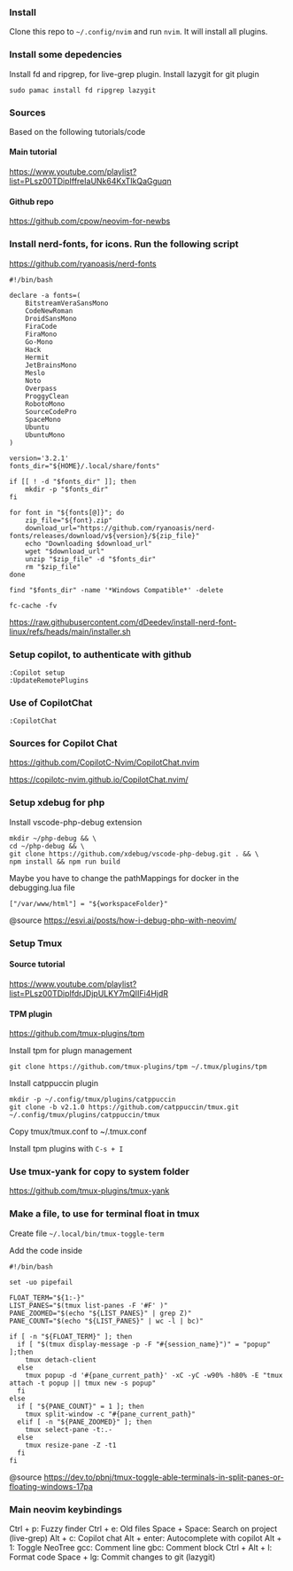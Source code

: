 ### Install

Clone this repo to `~/.config/nvim` and run `nvim`. It will install all plugins.

### Install some depedencies 

Install fd and ripgrep, for live-grep plugin. Install lazygit for git plugin

```
sudo pamac install fd ripgrep lazygit
```

### Sources

Based on the following tutorials/code

#### Main tutorial

https://www.youtube.com/playlist?list=PLsz00TDipIffreIaUNk64KxTIkQaGguqn

#### Github repo

https://github.com/cpow/neovim-for-newbs

### Install nerd-fonts, for icons. Run the following script

https://github.com/ryanoasis/nerd-fonts

```
#!/bin/bash

declare -a fonts=(
	BitstreamVeraSansMono
	CodeNewRoman
	DroidSansMono
	FiraCode
	FiraMono
	Go-Mono
	Hack
	Hermit
	JetBrainsMono
	Meslo
	Noto
	Overpass
	ProggyClean
	RobotoMono
	SourceCodePro
	SpaceMono
	Ubuntu
	UbuntuMono
)

version='3.2.1'
fonts_dir="${HOME}/.local/share/fonts"

if [[ ! -d "$fonts_dir" ]]; then
	mkdir -p "$fonts_dir"
fi

for font in "${fonts[@]}"; do
	zip_file="${font}.zip"
	download_url="https://github.com/ryanoasis/nerd-fonts/releases/download/v${version}/${zip_file}"
	echo "Downloading $download_url"
	wget "$download_url"
	unzip "$zip_file" -d "$fonts_dir"
	rm "$zip_file"
done

find "$fonts_dir" -name '*Windows Compatible*' -delete

fc-cache -fv
```

https://raw.githubusercontent.com/dDeedev/install-nerd-font-linux/refs/heads/main/installer.sh

### Setup copilot, to authenticate with github

```
:Copilot setup
:UpdateRemotePlugins
```

### Use of CopilotChat

```
:CopilotChat
```

### Sources for Copilot Chat

https://github.com/CopilotC-Nvim/CopilotChat.nvim

https://copilotc-nvim.github.io/CopilotChat.nvim/

### Setup xdebug for php

Install vscode-php-debug extension

```
mkdir ~/php-debug && \
cd ~/php-debug && \
git clone https://github.com/xdebug/vscode-php-debug.git . && \
npm install && npm run build
```

Maybe you have to change the pathMappings for docker in the debugging.lua file

```
["/var/www/html"] = "${workspaceFolder}"
```

@source https://esvi.ai/posts/how-i-debug-php-with-neovim/

### Setup Tmux

#### Source tutorial

https://www.youtube.com/playlist?list=PLsz00TDipIfdrJDjpULKY7mQlIFi4HjdR

#### TPM plugin

https://github.com/tmux-plugins/tpm

Install tpm for plugn management

```
git clone https://github.com/tmux-plugins/tpm ~/.tmux/plugins/tpm
```

Install catppuccin plugin

```
mkdir -p ~/.config/tmux/plugins/catppuccin
git clone -b v2.1.0 https://github.com/catppuccin/tmux.git ~/.config/tmux/plugins/catppuccin/tmux
```

Copy tmux/tmux.conf to ~/.tmux.conf

Install tpm plugins with `C-s + I`

### Use tmux-yank for copy to system folder

https://github.com/tmux-plugins/tmux-yank

### Make a file, to use for terminal float in tmux

Create file ``~/.local/bin/tmux-toggle-term``

Add the code inside

```
#!/bin/bash

set -uo pipefail

FLOAT_TERM="${1:-}"
LIST_PANES="$(tmux list-panes -F '#F' )"
PANE_ZOOMED="$(echo "${LIST_PANES}" | grep Z)"
PANE_COUNT="$(echo "${LIST_PANES}" | wc -l | bc)"

if [ -n "${FLOAT_TERM}" ]; then
  if [ "$(tmux display-message -p -F "#{session_name}")" = "popup" ];then
    tmux detach-client
  else
    tmux popup -d '#{pane_current_path}' -xC -yC -w90% -h80% -E "tmux attach -t popup || tmux new -s popup"
  fi
else
  if [ "${PANE_COUNT}" = 1 ]; then
    tmux split-window -c "#{pane_current_path}"
  elif [ -n "${PANE_ZOOMED}" ]; then
    tmux select-pane -t:.-
  else
    tmux resize-pane -Z -t1
  fi
fi
```

@source https://dev.to/pbnj/tmux-toggle-able-terminals-in-split-panes-or-floating-windows-17pa

### Main neovim keybindings

Ctrl + p: Fuzzy finder
Ctrl + e: Old files
Space + Space: Search on project (live-grep)
Alt + c: Copilot chat
Alt + enter: Autocomplete with copilot
Alt + 1: Toggle NeoTree
gcc: Comment line
gbc: Comment block
Ctrl + Alt + l: Format code
Space + lg: Commit changes to git (lazygit)
